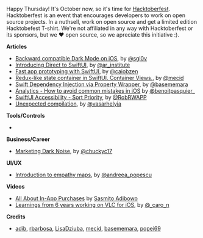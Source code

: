 Happy Thursday! It's October now, so it's time for [Hacktoberfest](https://hacktoberfest.digitalocean.com/). Hacktoberfest is an event that encourages developers to work on open source projects. In a nuthsell, work on open source and get a limited edition Hacktobefest T-shirt. We're not affiliated in any way with Hacktoberfest or its sponsors, but we ❤️ open source, so we apreciate this initiative :). 

**Articles**

* [Backward compatible Dark Mode on iOS](https://www.onswiftwings.com/posts/dark-mode/), by [@sgl0v](https://twitter.com/sgl0v)
* [Introducing Direct to SwiftUI](http://www.alwaysrightinstitute.com/directtoswiftui/), by [@ar_institute](https://twitter.com/ar_institute)
* [Fast app prototyping with SwiftUI](https://medium.com/flawless-app-stories/fast-app-prototyping-with-swiftui-39ae03ab3eaa), by [@caiobzen](https://twitter.com/caiobzen)
* [Redux-like state container in SwiftUI. Container Views.](https://mecid.github.io/2019/10/02/redux-like-state-container-in-swiftui-part3/), by [@mecid](https://twitter.com/mecid)
* [Swift Dependency Injection via Property Wrapper](https://basememara.com/swift-dependency-injection-via-property-wrapper/), by [@basememara](https://twitter.com/basememara)
* [Analytics - How to avoid common mistakes in iOS](https://benoitpasquier.com/common-mistakes-analytics-ios-app/) by [@benoitpasquier_](https://twitter.com/benoitpasquier_)
* [SwiftUI Accessibility - Sort Priority](https://rwapp.co.uk/2019/10/02/SwiftUI-Sort-Priority/), by [@RobRWAPP](https://twitter.com/RobRWAPP)
* [Unexpected compilation](https://blog.alltheflow.com/unexpected-compilation/), by [@vasarhelyia](https://twitter.com/vasarhelyia)

**Tools/Controls**

*

**Business/Career**

* [Marketing Dark Noise](https://charliemchapman.com/posts/2019/9/27/marketing-dark-noise/), by [@chuckyc17](https://twitter.com/chuckyc17)

**UI/UX**

* [Introduction to empathy maps](https://uxdesign.cc/introduction-to-empathy-maps-56554b80872d), by [@andreea_popescu](https://twitter.com/andreea_popescu)

**Videos**

* [All About In-App Purchases](https://cutecoder.org/business/all-about-in-app-purchase/) by [Sasmito Adibowo](https://twitter.com/SasmitoAdibowo)
* [Learnings from 6 years working on VLC for iOS](https://vimeo.com/362126060), by [@_caro_n](https://twitter.com/_caro_n)

**Credits**

* [adib](https://github.com/adib), [rbarbosa](https://github.com/rbarbosa), [LisaDziuba](https://github.com/lisadziuba), [mecid](https://github.com/mecid), [basememara](https://github.com/basememara), [popei69](https://github.com/popei69)
